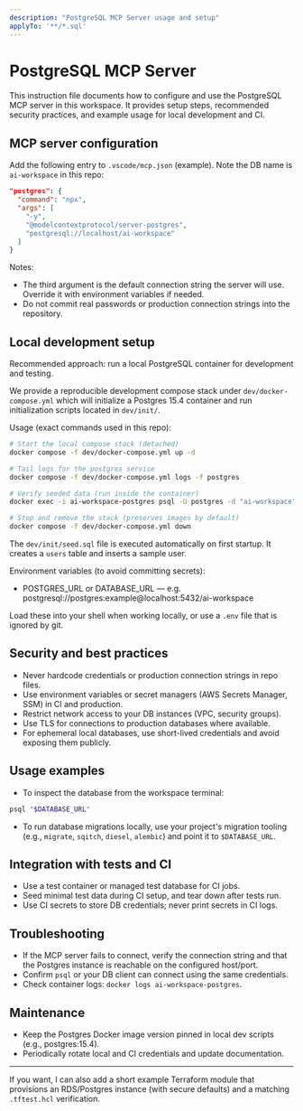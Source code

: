 ```yaml
---
description: "PostgreSQL MCP Server usage and setup"
applyTo: '**/*.sql'
---
```


# PostgreSQL MCP Server

This instruction file documents how to configure and use the PostgreSQL MCP server in this workspace. It provides setup steps, recommended security practices, and example usage for local development and CI.

## MCP server configuration

Add the following entry to `.vscode/mcp.json` (example). Note the DB name is `ai-workspace` in this repo:

```json
"postgres": {
  "command": "npx",
  "args": [
    "-y",
    "@modelcontextprotocol/server-postgres",
    "postgresql://localhost/ai-workspace"
  ]
}
```

Notes:
- The third argument is the default connection string the server will use. Override it with environment variables if needed.
- Do not commit real passwords or production connection strings into the repository.

## Local development setup

Recommended approach: run a local PostgreSQL container for development and testing.

We provide a reproducible development compose stack under `dev/docker-compose.yml` which will initialize a Postgres 15.4 container and run initialization scripts located in `dev/init/`.

Usage (exact commands used in this repo):

```bash
# Start the local compose stack (detached)
docker compose -f dev/docker-compose.yml up -d

# Tail logs for the postgres service
docker compose -f dev/docker-compose.yml logs -f postgres

# Verify seeded data (run inside the container)
docker exec -i ai-workspace-postgres psql -U postgres -d "ai-workspace" -c "SELECT count(*) FROM users;"

# Stop and remove the stack (preserves images by default)
docker compose -f dev/docker-compose.yml down
```

The `dev/init/seed.sql` file is executed automatically on first startup. It creates a `users` table and inserts a sample user.

Environment variables (to avoid committing secrets):
- POSTGRES_URL or DATABASE_URL — e.g. postgresql://postgres:example@localhost:5432/ai-workspace

Load these into your shell when working locally, or use a `.env` file that is ignored by git.

## Security and best practices

- Never hardcode credentials or production connection strings in repo files.
- Use environment variables or secret managers (AWS Secrets Manager, SSM) in CI and production.
- Restrict network access to your DB instances (VPC, security groups).
- Use TLS for connections to production databases where available.
- For ephemeral local databases, use short-lived credentials and avoid exposing them publicly.

## Usage examples

- To inspect the database from the workspace terminal:

```bash
psql "$DATABASE_URL"
```

- To run database migrations locally, use your project's migration tooling (e.g., `migrate`, `sqitch`, `diesel`, `alembic`) and point it to `$DATABASE_URL`.

## Integration with tests and CI

- Use a test container or managed test database for CI jobs.
- Seed minimal test data during CI setup, and tear down after tests run.
- Use CI secrets to store DB credentials; never print secrets in CI logs.

## Troubleshooting

- If the MCP server fails to connect, verify the connection string and that the Postgres instance is reachable on the configured host/port.
- Confirm `psql` or your DB client can connect using the same credentials.
- Check container logs: `docker logs ai-workspace-postgres`.

## Maintenance

- Keep the Postgres Docker image version pinned in local dev scripts (e.g., postgres:15.4).
- Periodically rotate local and CI credentials and update documentation.

---

If you want, I can also add a short example Terraform module that provisions an RDS/Postgres instance (with secure defaults) and a matching `.tftest.hcl` verification.
